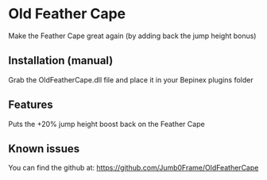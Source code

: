 ﻿# Old Feather Cape

Make the Feather Cape great again (by adding back the jump height bonus)

## Installation (manual)

Grab the OldFeatherCape.dll file and place it in your Bepinex plugins folder

## Features

Puts the +20% jump height boost back on the Feather Cape

## Known issues
You can find the github at: https://github.com/Jumb0Frame/OldFeatherCape
